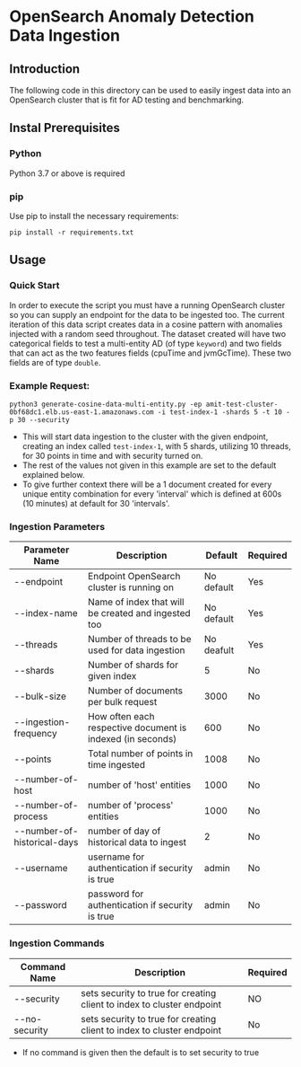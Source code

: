 # OpenSearch Anomaly Detection Data Ingestion


## Introduction
The following code in this directory can be used to easily ingest data into an OpenSearch cluster that is fit for AD testing and benchmarking.

## Instal Prerequisites

### Python

Python 3.7 or above is required

### pip

Use pip to install the necessary requirements:

```
pip install -r requirements.txt
```

## Usage

### Quick Start

In order to execute the script you must have a running OpenSearch cluster so you can supply an endpoint for the data to be ingested too. The current iteration of this data script creates data in a cosine pattern with anomalies injected with a random seed throughout. The dataset created will have two categorical fields to test a multi-entity AD (of type `keyword`) and two fields that can act as the two features fields (cpuTime and jvmGcTime). These two fields are of type `double`.

### Example Request:

`python3 generate-cosine-data-multi-entity.py -ep amit-test-cluster-0bf68dc1.elb.us-east-1.amazonaws.com -i test-index-1 -shards 5 -t 10 -p 30 --security`

- This will start data ingestion to the cluster with the given endpoint, creating an index called `test-index-1`, with 5 shards, utilizing 10 threads, for 30 points in time and with security turned on.
- The rest of the values not given in this example are set to the default explained below.
- To give further context there will be a 1 document created for every unique entity combination for every 'interval' which is defined at 600s (10 minutes) at default for 30 'intervals'.

### Ingestion Parameters

| Parameter Name | Description | Default |  Required
| ----------- | ----------- | ----------- | ----------- |
| --endpoint | Endpoint OpenSearch cluster is running on | No default | Yes
| --index-name | Name of index that will be created and ingested too | No default | Yes
| --threads | Number of threads to be used for data ingestion | No deafult | Yes
| --shards | Number of shards for given index | 5 | No
| --bulk-size | Number of documents per bulk request | 3000 | No
| --ingestion-frequency | How often each respective document is indexed (in seconds) | 600 | No
| --points | Total number of points in time ingested | 1008 | No
| --number-of-host | number of 'host' entities | 1000 | No
| --number-of-process | number of 'process' entities | 1000 | No
| --number-of-historical-days | number of day of historical data to ingest | 2 | No
| --username | username for authentication if security is true | admin | No
| --password | password for authentication if security is true | admin | No


### Ingestion Commands

| Command Name | Description | Required
| ----------- | ----------- | ----------- |
| --security | sets security to true for creating client to index to cluster endpoint | NO
| --no-security | sets security to true for creating client to index to cluster endpoint | No

- If no command is given then the default is to set security to true


